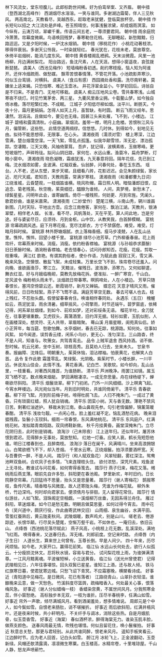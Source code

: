 <!-- { "loadSidebar": true } -->
林下风流女，堂东坦腹儿。此郎标韵世间稀。好为伯鸾举案、又齐眉。 
朝中措（登西湖北高峰作）
西湖烟尽水溶溶。一笑与谁同。多谢湖边霜菊，伴人三见秋风。 
两高南北，天教看尽，吴越西东。趁取老来犹健，登临莫放杯空。 
朝中措
作长短句以招之 
大江流处是庐峰。苍玉照晴空。何事浅鬟浓黛，却成烟雨溟濛。 
如今纵有，云涛万顷，翠巘千重。传语云间五老，一尊须要君同。 
朝中措
雨余庭院冷萧萧。帘幕度微飙。鸟语唤回残梦，春寒勒住花梢。 
无聊睡起，新愁黯黯，归路迢迢。又是夕阳时候，一炉沈水烟销。 
朝中措（移桃花作）
小桃花动著枝浓。移得伴衰翁。多谢天公怜我，一时染就轻红。 
春光犹在，花枝未老，莫放尊空。休倚半岩烟树，能消几度东风。 
朝中措
黄昏楼阁乱栖鸦。天末淡微霞。风里一池杨柳，月边满树梨花。 
阳台路远，鱼沈尺素，人在天涯。想得小窗遥夜，哀弦拨断琵琶。 
虞美人（西池见梅作）
短墙梅粉香初透。削约寒枝瘦。恼人知为阿谁开。还伴冷烟疏雨、做愁媒。 
飘零苦恨春情薄。不管花开落。小池疏影弄寒沙。何似玉台鸾镜、对横斜。 
虞美人（食瓜有感）
西园摘处香和露。洗尽南轩暑。莫嫌坐上适来蝇。只恐怕寒、难近玉壶冰。 
井花浮翠金盆小。午梦初回后。诗翁自是不归来。不是青门、无地可移栽。 
虞美人
痴云压地风尘卷。雪共春寒浅。山城寒夜不烧灯。时见竹篱茅舍、两三星。 
九衢风里香尘拥。十载鳌山梦。如今独自倚冰檐。落尽短檠红灺、不成眠。 
江城子
夕阳低尽柳如烟。淡平川。断肠天。今夜十分，霜月更娟娟。怎得人如天上月，虽暂缺，有时圆。 
断云飞雨又经年。思凄然。泪涓涓。且做如今，要见也无缘。因甚江头来处雁，飞不到，小楼边。 
江城子
碧梧和露滴清秋。小庭幽。翠烟流。羞带一襟，明月上危楼。苦恨秋江风与月，偏管断，这些愁。 
此情空道两绸缪。信悠悠。几时休。到得如今，刬地见无由。拟待不能思想得，无限事，在心头。 
潇湘夜雨（濡须对雪）
楼上寒深，江边雪满，楚台烟霭空濛。一天飞絮，零乱点孤篷。似我华颠雪领，浑无定、漂泊孤踪。空凄黯，江天又晚，风袖倚蒙茸。 
吾庐，犹记得，波横素练，玉做寒峰。更短坡烟竹，声碎玲珑。拟问山阴旧路，家何在、水远山重。渔蓑冷，扁舟梦断，灯暗小窗中。 
潇湘夜雨
晓色凝暾，霜痕犹浅，九天春意将回。隔年花信，先已到江梅。沈水烟浓如雾，金波满、红袖双垂。仙翁醉，问春何处，春在玉东西。 
瑶台。人不老，还从东壁，来步天墀。且细看八砖，花影迟迟。会见朱颜绿鬓，家长近、咫尺天威。君知否，天教雨露，常满岁寒枝。 
潇湘夜雨（和潘都曹九日词）
江绕淮城，云昏楚观，一枝烟笛谁横。晓风吹帽，霜日照人明。暗恼潘郎旧恨，应追念、菊老残英。秋空晚，茱萸细捻，醽醁为谁倾。 
人间，真梦境，新愁未了，绿鬓星星。问明年此会，谁寄幽情。倚尽一楼残照，何妨更、月到帘旌。凭阑久，歌君妙曲，谁是米嘉荣。 
潇湘夜雨（二妙堂作）
楚尾江横，斗南山秀，辋川谁画新图。几时天际，平地出方壶。应念江南倦客，家何在、飘泊江湖。天教共，银涛翠壁，相伴老人娱。 
长淮，看不尽，风帆落处，天在平芜。算人间此地，岂是穷途。好与婆娑尽日，应须待、月到金枢。山中饮，从教笑我，白首醉模糊。 
宴桃源
帘幕疏疏风透。庭下月寒花瘦。宽尽沈郎衣，方寸不禁僝僽。难受。难受。灯暗月斜时候。 
宴桃源
林外野塘烟腻。衣上落梅香细。瘦马步凌兢，人在乱山丛里。憔悴。憔悴。回望小楼千里。 
宴桃源
绿尽小池芳草。门外柳垂春昼。花上雨帘纤，帘幕燕来时候。消瘦。消瘦。依约粉香襟袖。 
宴桃源（与孙祖恭求蘼酴）
旧日荼酴时候。酒涴粉香襟袖。老去惜春心，试问孙郎知否。花瘦。花瘦。剪取一枝重嗅。 
满江红
歆艳。有谓其韵俗者，使仆作语，为赋此曲 
寂寂江天，雪又满、晚来风急。空懊恨、散盐飞絮，未成轻集。万里长空飞不到，珠帘卷尽还羞入。问向晚、谁欲画渔莎，寒江立。 
天黯淡，催残日。波浩渺，添寒力。又何如聊遣，舞衣红湿。好与月娥临晚砌，莫教先放梅花拆。便准拟、一醉广寒宫，千山白。 
定风波令
梅粉梢头雨未干。淡烟疏日带春寒。暝鸦啼处，人在小楼边。 
芳草只随春恨长，塞鸿空傍碧云还。断霞销尽，新月又婵娟。 
蝶恋花
天意才晴风又雨。催得风前，日日吹轻絮。燕子不飞莺不语。满庭芳草空无数。 
春去可堪人也去。枝上残红，不忍抬头觑。假使留春春肯住。唤谁相伴春同处。 
永遇乐（五日）
槐幄如云，燕泥犹湿，雨余清暑。细草摇风，小荷擎雨，时节还端午。碧罗窗底，依稀记得，闲系翠丝烟缕。到如今、前欢如梦，还对彩绥条无语。 
榴花半吐，金刀犹在，往事更堪重数。艾虎钗头，菖蒲酒里，旧约浑无据。轻衫如雾，玉肌似削，人在画楼深处。想灵符、无人共带，翠眉暗聚。 
蓦山溪
月眉星眼，阆苑真仙侣。娇小正笄年，每当筵、愁歌怕舞。水亭烟树，春去已无踪，桃源路。知何处。往事如风絮。 
如今闻道，误剪香云缕，闲系小乌纱，更无心、浅匀深注。三山路杳，终不是人间，知谁与。吹箫女。共驾青鸾去。 
品令
上贼军退舍 
西风持酒。诮不做、愁时候。机云兄弟，坐中玉树，琼枝高秀。且莫劝人归去，坐来未久。 
甘泉书奏。报幽障、沈烽后。明朝重九，茱萸休恼，泪沾襟袖。怕衰黄花，也解笑人白首。 
品令
复作此歌 
霜蓬零乱。笑绿鬓、光阴晚。紫茱时节，小楼长醉，一川平远。休说龙山佳会，此情不浅。 
黄花香满。记白苎、吴歌软。如今却向，乱山丛里，一枝重看。对著西风搔首，为谁肠断。 
清平乐
芦洲晚净。雨罢江如镜。属玉双飞栖不定。数点晚来烟艇。 
梦回满眼凄凉。一成无奈思量。舟在绿杨堤下，蝉嘶欲尽斜阳。 
清平乐
烟鬟敛翠。柳下门初闭。门外一川风细细。沙上暝禽飞起。 
今宵水畔楼边。风光宛似当年。月到旧时明处，共谁同倚阑干。 
清平乐
青春欲暮。柳下将飞絮。月到阶前梅子树。啼得杜鹃飞去。 
人归不掩朱门。一成过了黄昏。只有琐窗红蜡，照人犹自销魂。 
清平乐
团栾小树。天与香无数。薄艳不禁风日苦。剩著红油遮护。 
移栽未到江南。香山鼻观先参。勾引老情偏醉，锦薰笼暖春酣。 
清平乐
浅妆匀靓。一点闲心性。脸上羞红凝不定。恼乱酒愁花病。 
晚来泪揾残霞。坠鬟小玉钗斜。细雨一帘春恨，东风满地桃花。 
清平乐
东风庭户。红满桃花树。准拟踏青南陌路。双凤绣鞋新做。 
秋千月挂黄昏。画堂深掩朱门。立尽花阴归去，此时别是销魂。 
浪淘沙（己未除夜）
江上送年归。还似年时。屠苏休恨到君迟。觅得醉乡无事处，莫放愁知。 
红灺一灯垂。应笑人衰。鹤长凫短怨他谁。明日江楼春到也，且醉南枝。 
浪淘沙
落日在阑干。风满晴川。坐来高浪拥银山。白鹭欲栖飞不下，却入苍烟。 
千里水云寒。正绕烟鬟。拍浮须要酒杯宽。天与吾曹供一醉，不是人间。 
踏莎行（和人赋双鱼花）
风翠轻翻，雾红深注。鸳鸯池畔双鱼树。合欢凤子也多情，飞来连理枝头住。 
欲付浓愁，深凭尺素。戏鱼波上无寻处。教谁试与问花看，如何寄得香笺去。 
踏莎行
燕子归来，梅花又落。缃桃雨后燕支薄。眼前先自许多愁，斜阳更在春池阁。 
梦里新欢，年时旧约。日长院静空帘幕。几回猛待不思量，抬头又是思量著。 
踏莎行（谢人寄梅花）
鹊报寒枝，鱼传尺素。晴香暗与风微度。故人还寄陇头梅，凭谁为作梅花赋。 
柳外朱桥，竹边深坞。何时却向君家去。便须倩月与徘徊，无人留得花常住。 
踏莎行
情似游丝，人如飞絮。泪珠阁定空相觑。一溪烟柳万丝垂，无因系得兰舟住。 
雁过斜阳，草迷烟渚。如今已是愁无数。明朝且做莫思量，如何过得今宵去。 
雨中花令（吴兴道中，颇厌行役，作此曲寄武林交旧）
山雨细、泉生幽谷，水满平田。雪茧红蚕熟后，黄云陇麦秋间。武陵烟暖，数声鸡犬，别是山川。 
嗟老去、倦游踪迹，长恨华颠。行尽吴头楚尾，空惭万壑千岩。不如休也，一庵归去，依旧云山。 
点绛唇（西池桃花落尽赋此）
燕子风高，小桃枝上花无数。乱溪深处。满地飞红雨。 
唤得春来，又送春归去。浑无绪。刘郎前度。空记来时路。 
点绛唇（内子生日）
人道长生，算来世上何曾有。玉尊长倒。早是人间少。 
四十年来，历尽闲烦恼。如今老。大家开口。赢得花前笑。 
临江仙
水远山长何处去，欲行人似孤云。十分瘦损沈休文。忍将秋水镜，容易与君分。 
试问梨花枝上雨，为谁弹满清尊。一江风月黯离魂。平波催短棹，小立送黄昏。 
临江仙（送光州曾使君）
记得武陵相见日，六年往事堪惊。回头双鬓已星星。谁知江上酒，还与故人倾。 
铁马红旗寒日暮，使君犹寄边城。只愁飞诏下青冥。不应霜塞晚，横槊看诗成。 
好事近（青阳道中见梅花。是日微风，花已有落者）
江路绕青山，山翠扑衣轻湿。谁酿晚来云意，做一天愁色。 
竹溪斜度尽篮舆，疏梅暗香入。何处最关心事，恨落梅风急。 
好事近（谢人分似蜡梅一枝）
香蜡染宫黄，不属世间风月。分我照寒金蕊，伴小窗愁绝。 
高标独步本无双，一枝为谁折。压尽半春桃李，任满山如雪。 
好事近
帘外一声歌，倾尽满城风月。看到酒阑羞处，想多情难说。 
周郎元是个中人，如今鬓如雪。自恨老来肠肚，诮不堪摧折。 
好事近
雨后欲斜阳，红满井梧风叶。还是夜来时候，共小轩明月。 
不关纤手与调冰，消除这些热。自是月娥肌骨，似玉壶香雪。 
好事近（海棠）
春似酒杯浓，醉得海棠无力。谁染玉肌丰脸，做燕支颜色。 
送春风雨最无情，吹残也堪惜。何似且留花住，唤小鬟催拍。 
好事近
秋意总关愁，那更与君轻别。从此共谁同醉，恨老来风月。 
遥知手板笑看云，江边醉时节。应为老人回首，记白头如雪。 
酹江月
冰轮飞上，正金波翻动，玉壶新绿。风帽还欹清露滴，凛凛微生寒粟。白玉楼高，水精帘卷，十里堆琼屋。千山人静，怒龙声喷蕲竹。 
